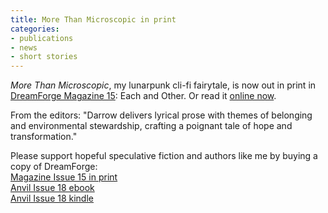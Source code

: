 ```yaml
---
title: More Than Microscopic in print
categories:
- publications
- news
- short stories
---
```


_More Than Microscopic_, my lunarpunk cli-fi fairytale, is now out in print in [DreamForge Magazine 15](https://a.co/d/1itSqtL): Each and Other. Or read it [online now](https://dreamforge.mywebportal.app/dreamforge/stories/show/more-than-microscopic-erin-darrow).

From the editors: "Darrow delivers lyrical prose with themes of belonging and environmental stewardship, crafting a poignant tale of hope and transformation."

Please support hopeful speculative fiction and authors like me by buying a copy of DreamForge:
<br>[Magazine Issue 15 in print](https://a.co/d/1itSqtL)
<br>[Anvil Issue 18 ebook](https://dreamforgemagazine.com/product/dreamforge-anvil-issue-18-epub-mobi-pdf/)
<br>[Anvil Issue 18 kindle](https://a.co/d/ejVnNjb)

